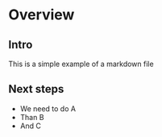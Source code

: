 # Overview

## Intro

This is a simple example of a markdown file  

## Next steps

* We need to do A
* Than B
* And C